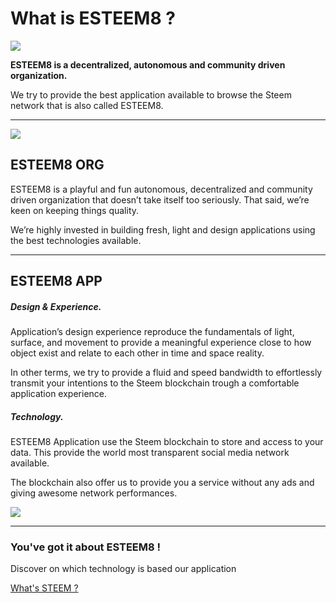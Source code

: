 # What is ESTEEM8 ?

![](http://esteem8.org/wp-content/uploads/2017/02/bg-031-1.jpg)

**ESTEEM8 is a decentralized, autonomous and community driven organization.**

We try to provide the best application available to browse the Steem network that is also called ESTEEM8.

---

![](http://esteem8.org/wp-content/uploads/2017/02/Solar-system.jpg?id=22870)

## ESTEEM8 ORG

ESTEEM8 is a playful and fun autonomous, decentralized and community driven organization that doesn’t take itself too seriously. That said, we’re keen on keeping things quality.

We’re highly invested in building fresh, light and design applications using the best technologies available.

---

## ESTEEM8 APP

##### Design & Experience.

Application’s design experience reproduce the fundamentals of light, surface, and movement to provide a meaningful experience close to how object exist and relate to each other in time and space reality.

In other terms, we try to provide a fluid and speed bandwidth to effortlessly transmit your intentions to the Steem blockchain trough a comfortable application experience.

##### Technology.

ESTEEM8 Application use the Steem blockchain to store and access to your data. This provide the world most transparent social media network available.

The blockchain also offer us to provide you a service without any ads and giving awesome network performances.


![](http://esteem8.org/wp-content/uploads/2017/02/Skyline-sunrise-2.jpg?id=22851)

---

### You've got it about ESTEEM8 !
Discover on which technology is based our application

[What's STEEM ?]()
